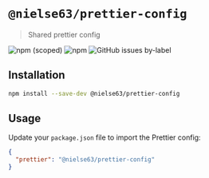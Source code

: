 # `@nielse63/prettier-config`

> Shared prettier config

![npm (scoped)](https://img.shields.io/npm/v/@nielse63/prettier-config?style=for-the-badge) ![npm](https://img.shields.io/npm/dt/@nielse63/prettier-config?style=for-the-badge) ![GitHub issues by-label](https://img.shields.io/github/issues/nielse63/node-scripts/prettier-config?style=for-the-badge)

## Installation

```bash
npm install --save-dev @nielse63/prettier-config
```

## Usage

Update your `package.json` file to import the Prettier config:

```json
{
  "prettier": "@nielse63/prettier-config"
}
```

